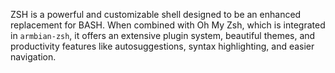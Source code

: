 ZSH is a powerful and customizable shell designed to be an enhanced replacement for BASH. When combined with Oh My Zsh, which is integrated in `armbian-zsh`, it offers an extensive plugin system, beautiful themes, and productivity features like autosuggestions, syntax highlighting, and easier navigation.

